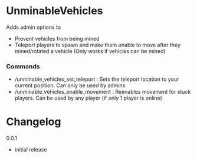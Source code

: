 # UnminableVehicles

Adds admin options to
 - Prevent vehicles from being mined
 - Teleport players to spawn and make them unable to move after they mined/rotated a vehicle (Only works if vehicles can be mined)

### Commands

 - /unminable_vehicles_set_teleport : Sets the teleport location to your current position. Can only be used by admins
 - /unminable_vehicles_enable_movement : Reenables movement for stuck players. Can be used by any player (if only 1 player is online)

# Changelog

0.0.1
 - initial release
